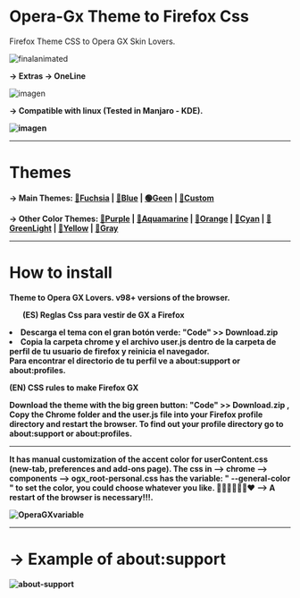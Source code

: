 # Opera-Gx Theme to Firefox Css
Firefox Theme CSS to Opera GX Skin Lovers.

![finalanimated](https://user-images.githubusercontent.com/22057609/156902551-7bb9ee28-2505-44f1-8c26-72bb994c9610.png)

<b>-> Extras -> OneLine</b></br>

![imagen](https://user-images.githubusercontent.com/22057609/147632259-fa412e3c-b81c-4e3a-aac0-205e24e74302.png)

<b> -> Compatible with linux (Tested in Manjaro - KDE).
   
![imagen](https://user-images.githubusercontent.com/22057609/151068244-4e61dec3-4965-487f-b8ab-10ba0d66a39f.png)
_____________________________________________________________________________________________________________________________________________________
# Themes
-> Main Themes: <a href= "https://addons.mozilla.org/es/firefox/addon/beautiful-opera-gx-fucsia/">🔴Fuchsia</a> | <a href= "https://addons.mozilla.org/es/firefox/addon/beautiful-opera-gx-blue/">🔵Blue</a> | <a href= "https://addons.mozilla.org/es/firefox/addon/beautiful-gx-green/">🟢Geen</a> | <a href= "https://addons.mozilla.org/es/firefox/addon/hexadorsip_operagx-2020/">🌈Custom</a> 

-> Other Color Themes: <a href= "https://addons.mozilla.org/es/firefox/addon/opera-gx-witchcraft-purple/"> 💜Purple</a> | <a href= "https://addons.mozilla.org/es/firefox/addon/opera-gx-electric-aquamarine/"> 💚Aquamarine</a> | <a href= "https://addons.mozilla.org/es/firefox/addon/opera-gx-ember-orange/"> 🦧Orange</a> | <a href= "https://addons.mozilla.org/es/firefox/addon/opera-gx-frozen-cyan/"> 💠Cyan</a> | <a href= "https://addons.mozilla.org/es/firefox/addon/opera-gx-level-up-green/"> 🍏GreenLight</a> | <a href= "https://addons.mozilla.org/es/firefox/addon/opera-gx-stamina-yellow/"> 💛Yellow</a> | <a href= "https://addons.mozilla.org/es/firefox/addon/opera-gx-wizard-grey/"> 🗻Gray</a>
_____________________________________________________________________________________________________________________________________________________
# How to install
Theme to Opera GX Lovers. v98+ versions of the browser.

   <ul>(ES) Reglas Css para vestir de GX a Firefox</ul>

   <li>Descarga el tema con el gran botón verde: "Code" >> Download.zip</li> 
   <li>Copia la carpeta chrome y el archivo user.js dentro de la carpeta de perfil de tu usuario de firefox y reinicia el navegador.</li> 
Para encontrar el directorio de tu perfil ve a about:support or about:profiles.

(EN) CSS rules to make Firefox GX

Download the theme with the big green button: "Code" >> Download.zip , Copy the Chrome folder and the user.js file into your Firefox profile directory and restart the browser. To find out your profile directory go to about:support or about:profiles.

_____________________________________________________________________________________________________________________________________________________

It has manual customization of the accent color for userContent.css (new-tab, preferences and add-ons page). The css in --> chrome --> components --> ogx_root-personal.css has the variable: " --general-color " to set the color, you could choose whatever you like. 💙💚💜🤎💛🧡❤
--> <b>A restart of the browser is necessary!!!. </b>

![OperaGXvariable](https://user-images.githubusercontent.com/22057609/146468198-1df0a627-0241-477f-bfe0-9b48cd7977e4.png)

______________________________________________________________________________________________________________________________________________________
   
# -> Example of about:support
![about-support](https://user-images.githubusercontent.com/22057609/120349392-b372f980-c2c3-11eb-904d-b088168fd849.png)
